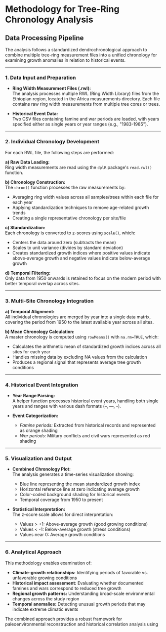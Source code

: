# Methodology for Tree-Ring Chronology Analysis

## Data Processing Pipeline

The analysis follows a standardized dendrochronological approach to combine multiple tree-ring measurement files into a unified chronology for examining growth anomalies in relation to historical events.

---

### 1. Data Input and Preparation

- **Ring Width Measurement Files (.rwl):**  
  The analysis processes multiple RWL (Ring Width Library) files from the Ethiopian region, located in the Africa measurements directory. Each file contains raw ring width measurements from multiple tree cores or trees.

- **Historical Event Data:**  
  Two CSV files containing famine and war periods are loaded, with years specified either as single years or year ranges (e.g., "1983-1985").

---

### 2. Individual Chronology Development

For each RWL file, the following steps are performed:

**a) Raw Data Loading:**  
Ring width measurements are read using the `dplR` package's `read.rwl()` function.

**b) Chronology Construction:**  
The `chron()` function processes the raw measurements by:
- Averaging ring width values across all samples/trees within each file for each year
- Applying standardization techniques to remove age-related growth trends
- Creating a single representative chronology per site/file

**c) Standardization:**  
Each chronology is converted to z-scores using `scale()`, which:
- Centers the data around zero (subtracts the mean)
- Scales to unit variance (divides by standard deviation)
- Creates standardized growth indices where positive values indicate above-average growth and negative values indicate below-average growth

**d) Temporal Filtering:**  
Only data from 1950 onwards is retained to focus on the modern period with better temporal overlap across sites.

---

### 3. Multi-Site Chronology Integration

**a) Temporal Alignment:**  
All individual chronologies are merged by year into a single data matrix, covering the period from 1950 to the latest available year across all sites.

**b) Mean Chronology Calculation:**  
A master chronology is computed using `rowMeans()` with `na.rm=TRUE`, which:
- Calculates the arithmetic mean of standardized growth indices across all sites for each year
- Handles missing data by excluding NA values from the calculation
- Produces a regional signal that represents average tree growth conditions

---

### 4. Historical Event Integration

- **Year Range Parsing:**  
  A helper function processes historical event years, handling both single years and ranges with various dash formats (–, —, -).

- **Event Categorization:**  
  - *Famine periods:* Extracted from historical records and represented as orange shading  
  - *War periods:* Military conflicts and civil wars represented as red shading

---

### 5. Visualization and Output

- **Combined Chronology Plot:**  
  The analysis generates a time-series visualization showing:
  - Blue line representing the mean standardized growth index
  - Horizontal reference line at zero indicating average growth
  - Color-coded background shading for historical events
  - Temporal coverage from 1950 to present

- **Statistical Interpretation:**  
  The z-score scale allows for direct interpretation:
  - Values > +1: Above-average growth (good growing conditions)
  - Values < -1: Below-average growth (stress conditions)
  - Values near 0: Average growth conditions

---

### 6. Analytical Approach

This methodology enables examination of:
- **Climate-growth relationships:** Identifying periods of favorable vs. unfavorable growing conditions
- **Historical impact assessment:** Evaluating whether documented famines and wars correspond to reduced tree growth
- **Regional growth patterns:** Understanding broad-scale environmental changes across the study region
- **Temporal anomalies:** Detecting unusual growth periods that may indicate extreme climatic events

The combined approach provides a robust framework for paleoenvironmental reconstruction and historical correlation analysis using

